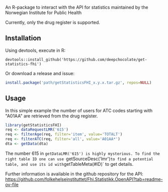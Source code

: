 An R-package to interact with the API for statistics maintained by the Norwegian Institute for Public Health

Currently, only the drug register is supported.

## Installation
Using devtools, execute in R:
```
devtools::install_github('https://github.com/deepchocolate/get-statistics-fhi')
```

Or download a release and issue:
```R
install.package('path/getStatisticsFHI_x.y.x.tar.gz', repos=NULL)
```

## Usage
In this simple example the number of users for ATC codes starting
with "A01AA" are retrieved from the drug register.
```R
library(getStatisticsFHI)
req <- dataRequestLMR('615')
req <- filterAge(req, filter='item', value='TOTALT')
req <- filterATC(req, filter='all', value='A01AA*')
dta <- getData(dta)
```

The number 615 in `getDataLMR('615') is highly mysterious. To find the right table
ID one can use `getSourceDesc('lmr')` to find a potential table, and use its id
with `getTableMeta(#ID)` to get details.

Further information is available in the github repository for the API:
https://github.com/folkehelseinstituttet/Fhi.Statistikk.OpenAPI?tab=readme-ov-file
